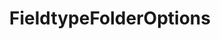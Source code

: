 ---
layout: list
title: FieldtypeFolderOptions
desc: 	Processwire FieldtypeFolderOptions. Scan specified folder and use files inside as options.
link: https://github.com/kreativan/FieldtypeFolderOptions
---